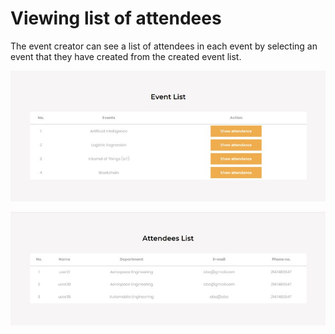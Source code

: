 # Viewing list of attendees

The event creator can see a list of attendees in each event by selecting an event that they have created from the created event list.

![A list of events shows the events that the creator has created.](../../.gitbook/assets/eventlist.jpg)

![Each of the created list will have attendees list in the given format.](../../.gitbook/assets/attendeelist.jpg)
